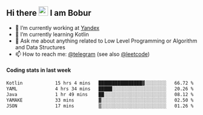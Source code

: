 ## Hi there <img src="https://media.giphy.com/media/hvRJCLFzcasrR4ia7z/giphy.gif" width="25px" height="25px"> I am Bobur

- 💼 I’m currently working at [Yandex](https://yandex.ru/)
- 🌱 I’m currently learning Kotlin
- 💬 Ask me about anything related to Low Level Programming or Algorithm and Data Structures
- 📫 How to reach me: [@telegram](https://t.me/octoant) (see also [@leetcode](https://leetcode.com/octoant/))    

#### Coding stats in last week

<!--START_SECTION:waka-->

```txt
Kotlin            15 hrs 4 mins   ████████████████▓░░░░░░░░   66.72 %
YAML              4 hrs 34 mins   █████░░░░░░░░░░░░░░░░░░░░   20.26 %
Java              1 hr 49 mins    ██░░░░░░░░░░░░░░░░░░░░░░░   08.12 %
YAMAKE            33 mins         ▓░░░░░░░░░░░░░░░░░░░░░░░░   02.50 %
JSON              17 mins         ▒░░░░░░░░░░░░░░░░░░░░░░░░   01.26 %
```

<!--END_SECTION:waka-->
